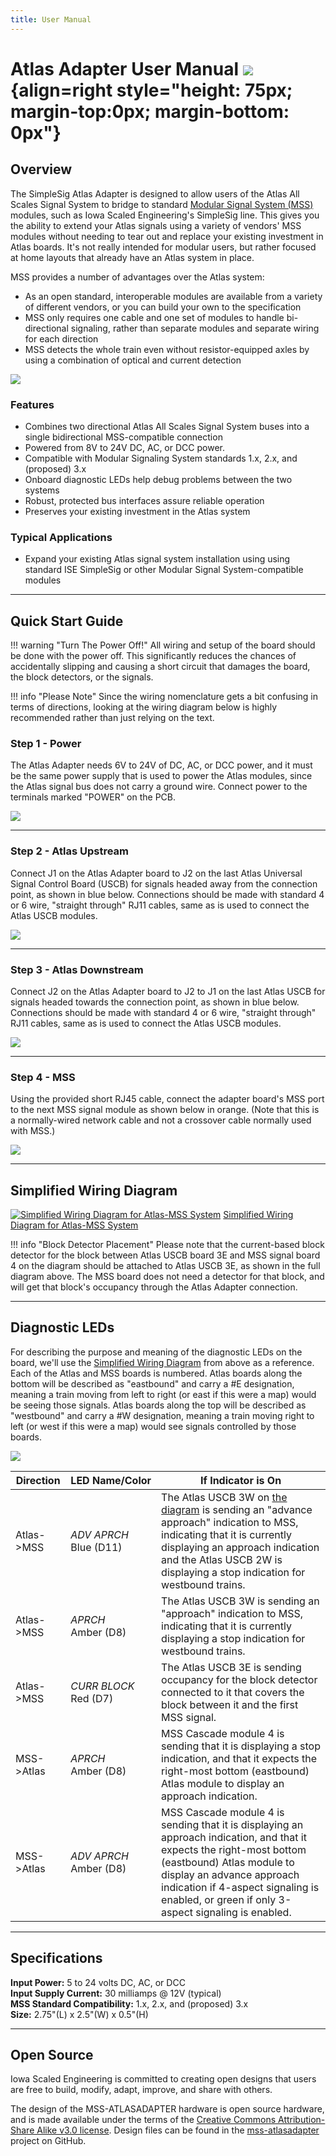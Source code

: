 ```yaml
---
title: User Manual
---
```

# Atlas Adapter User Manual ![](../img/simplesig-logo.png){align=right style="height: 75px; margin-top:0px; margin-bottom: 0px"}

## Overview

The SimpleSig Atlas Adapter is designed to allow users of the Atlas All Scales Signal System to bridge to standard [Modular Signal System (MSS)](/SimpleSig/introduction/) modules, such as Iowa Scaled Engineering's SimpleSig line.  This gives you the ability to extend your Atlas signals using a variety of vendors' MSS modules without needing to tear out and replace your existing investment in Atlas boards.  It's not really intended for modular users, but rather focused at home layouts that already have an Atlas system in place.

MSS provides a number of advantages over the Atlas system:

* As an open standard, interoperable modules are available from a variety of different vendors, or you can build your own to the specification
* MSS only requires one cable and one set of modules to handle bi-directional signaling, rather than separate modules and separate wiring for each direction
* MSS detects the whole train even without resistor-equipped axles by using a combination of optical and current detection

![](img/mss-atlasadapter.jpg)

### Features

* Combines two directional Atlas All Scales Signal System buses into a single bidirectional MSS-compatible connection
* Powered from 8V to 24V DC, AC, or DCC power.
* Compatible with Modular Signaling System standards 1.x, 2.x, and (proposed) 3.x
* Onboard diagnostic LEDs help debug problems between the two systems
* Robust, protected bus interfaces assure reliable operation
* Preserves your existing investment in the Atlas system

### Typical Applications

* Expand your existing Atlas signal system installation using using standard ISE SimpleSig or other Modular Signal System-compatible modules

---

## Quick Start Guide

!!! warning "Turn The Power Off!"
    All wiring and setup of the board should be done with the power off.  This significantly reduces the chances of accidentally slipping and causing a short circuit that damages the board, the block detectors, or the signals.

!!! info "Please Note"
    Since the wiring nomenclature gets a bit confusing in terms of directions, looking at the wiring diagram below is highly recommended rather than just relying on the text.

### Step 1 - Power
 The Atlas Adapter needs 6V to 24V of DC, AC, or DCC power, and it must be the same power supply that is used to power the Atlas modules, since the Atlas signal bus does not carry a ground wire.  Connect power to the terminals marked "POWER" on the PCB.

![](img/mss-atlasadapter-power.png)

---

### Step 2 - Atlas Upstream
Connect J1 on the Atlas Adapter board to J2 on the last Atlas Universal Signal Control Board (USCB) for signals headed away from the connection point, as shown in blue below.  Connections should be made with standard 4 or 6 wire, "straight through" RJ11 cables, same as is used to connect the Atlas USCB modules.

![](img/mss-atlasadapter-step2.jpg)

---

### Step 3 - Atlas Downstream
Connect J2 on the Atlas Adapter board to J2 to J1 on the last Atlas USCB for signals headed towards the connection point, as shown in blue below.  Connections should be made with standard 4 or 6 wire, "straight through" RJ11 cables, same as is used to connect the Atlas USCB modules.

![](img/mss-atlasadapter-step3.jpg)

---

### Step 4 - MSS
Using the provided short RJ45 cable, connect the adapter board's MSS port to the next MSS signal module as shown below in orange.  (Note that this is a normally-wired network cable and not a crossover cable normally used with MSS.) 

![](img/mss-atlasadapter-step4.jpg)

---

## Simplified Wiring Diagram

[![Simplified Wiring Diagram for Atlas-MSS System](img/atlas-mss-wiring-diagram.png)](img/atlas-mss-wiring-diagram.png)
[Simplified Wiring Diagram for Atlas-MSS System](img/atlas-mss-wiring-diagram.png)

!!! info "Block Detector Placement"
    Please note that the current-based block detector for the block between Atlas USCB board 3E and MSS signal board 4 on the diagram should be attached to Atlas USCB 3E, as shown in the full diagram above.  The MSS board does not need a detector for that block, and will get that block's occupancy through the Atlas Adapter connection.

---

## Diagnostic LEDs

For describing the purpose and meaning of the diagnostic LEDs on the board, we'll use the [Simplified Wiring Diagram](img/atlas-mss-wiring-diagram.png) from above as a reference.  Each of the Atlas and MSS boards is numbered.  Atlas boards along the bottom will be described as "eastbound" and carry a #E designation, meaning a train moving from left to right (or east if this were a map) would be seeing those signals.  Atlas boards along the top will be described as "westbound" and carry a #W designation, meaning a train moving right to left (or west if this were a map) would see signals controlled by those boards.

![](img/mss-atlasadapter-diag-leds.png)

| Direction | LED&nbsp;Name/Color | If Indicator is On |
|-------------------|--------------------|-----------------|
| Atlas->MSS | *ADV APRCH*<br/>Blue (D11) | The Atlas USCB 3W on [the diagram](img/atlas-mss-wiring-diagram.png) is sending an "advance approach" indication to MSS, indicating that it is currently displaying an approach indication and the Atlas USCB 2W is displaying a stop indication for westbound trains. | 
| Atlas->MSS | *APRCH*<br/>Amber (D8) | The Atlas USCB 3W is sending an "approach" indication to MSS, indicating that it is currently displaying a stop indication for westbound trains. | 
| Atlas->MSS | *CURR BLOCK*<br/>Red (D7) | The Atlas USCB 3E is sending occupancy for the block detector connected to it that covers the block between it and the first MSS signal. | 
| MSS->Atlas | *APRCH*<br/>Amber (D8) | MSS Cascade module 4 is sending that it is displaying a stop indication, and that it expects the right-most bottom (eastbound) Atlas module to display an approach indication. | 
| MSS->Atlas | *ADV APRCH*<br/>Amber (D8) | MSS Cascade module 4 is sending that it is displaying an approach indication, and that it expects the right-most bottom (eastbound) Atlas module to display an advance approach indication if 4-aspect signaling is enabled, or green if only 3-aspect signaling is enabled. | 

---

## Specifications

**Input Power:**  5 to 24 volts DC, AC, or DCC  
**Input Supply Current:**  30 milliamps @ 12V (typical)  
**MSS Standard Compatibility:** 1.x, 2.x, and (proposed) 3.x  
**Size:**  2.75"(L) x 2.5"(W) x 0.5"(H)  

---

## Open Source 

Iowa Scaled Engineering is committed to creating open designs that users are free to build, modify,
adapt, improve, and share with others.

The design of the MSS-ATLASADAPTER hardware is open source hardware, and is made available under the
terms of the [Creative Commons Attribution-Share Alike v3.0 license](http://creativecommons.org/licenses/by-sa/3.0/). 
Design files can be found in the [mss-atlasadapter](https://github.com/IowaScaledEngineering/mss-atlasadapter) project on 
GitHub.


